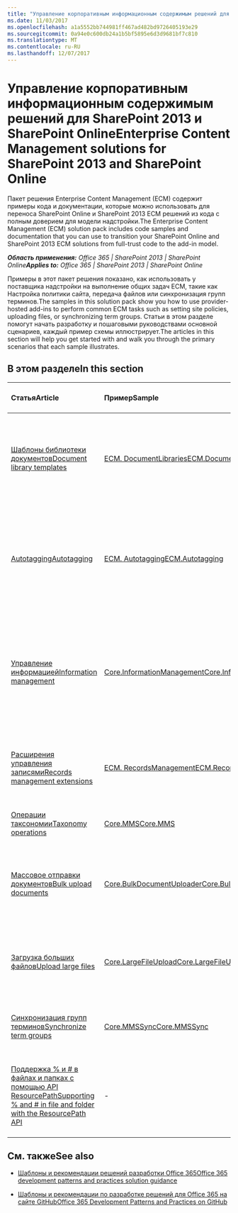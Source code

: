 ```yaml
---
title: "Управление корпоративным информационным содержимым решений для SharePoint 2013 и SharePoint Online"
ms.date: 11/03/2017
ms.openlocfilehash: a1a5552bb744981ff467ad482bd9726405193e29
ms.sourcegitcommit: 0a94e0c600db24a1b5bf5895e6d3d9681bf7c810
ms.translationtype: MT
ms.contentlocale: ru-RU
ms.lasthandoff: 12/07/2017
---
```

# <a name="enterprise-content-management-solutions-for-sharepoint-2013-and-sharepoint-online"></a><span data-ttu-id="ac68e-102">Управление корпоративным информационным содержимым решений для SharePoint 2013 и SharePoint Online</span><span class="sxs-lookup"><span data-stu-id="ac68e-102">Enterprise Content Management solutions for SharePoint 2013 and SharePoint Online</span></span>

<span data-ttu-id="ac68e-103">Пакет решения Enterprise Content Management (ECM) содержит примеры кода и документации, которые можно использовать для переноса SharePoint Online и SharePoint 2013 ECM решений из кода с полным доверием для модели надстройки.</span><span class="sxs-lookup"><span data-stu-id="ac68e-103">The Enterprise Content Management (ECM) solution pack includes code samples and documentation that you can use to transition your SharePoint Online and SharePoint 2013 ECM solutions from full-trust code to the add-in model.</span></span> 
    
<span data-ttu-id="ac68e-104">_**Область применения:** Office 365 | SharePoint 2013 | SharePoint Online_</span><span class="sxs-lookup"><span data-stu-id="ac68e-104">_**Applies to:** Office 365 | SharePoint 2013 | SharePoint Online_</span></span>

<span data-ttu-id="ac68e-105">Примеры в этот пакет решения показано, как использовать у поставщика надстройки на выполнение общих задач ECM, такие как Настройка политики сайта, передача файлов или синхронизация групп терминов.</span><span class="sxs-lookup"><span data-stu-id="ac68e-105">The samples in this solution pack show you how to use provider-hosted add-ins to perform common ECM tasks such as setting site policies, uploading files, or synchronizing term groups.</span></span> <span data-ttu-id="ac68e-106">Статьи в этом разделе помогут начать разработку и пошаговыми руководствами основной сценариев, каждый пример схемы иллюстрирует.</span><span class="sxs-lookup"><span data-stu-id="ac68e-106">The articles in this section will help you get started with and walk you through the primary scenarios that each sample illustrates.</span></span> 

## <a name="in-this-section"></a><span data-ttu-id="ac68e-107">В этом разделе</span><span class="sxs-lookup"><span data-stu-id="ac68e-107">In this section</span></span>

|<span data-ttu-id="ac68e-108">**Статья**</span><span class="sxs-lookup"><span data-stu-id="ac68e-108">**Article**</span></span>|<span data-ttu-id="ac68e-109">**Пример**</span><span class="sxs-lookup"><span data-stu-id="ac68e-109">**Sample**</span></span>|<span data-ttu-id="ac68e-110">**Показано, как для...**</span><span class="sxs-lookup"><span data-stu-id="ac68e-110">**Shows you how to...**</span></span>|
|:-----|:-----|:-----|
|[<span data-ttu-id="ac68e-111">Шаблоны библиотеки документов</span><span class="sxs-lookup"><span data-stu-id="ac68e-111">Document library templates</span></span>](Document-library-templates-sample-app-for-SharePoint.md)|[<span data-ttu-id="ac68e-112">ECM. DocumentLibraries</span><span class="sxs-lookup"><span data-stu-id="ac68e-112">ECM.DocumentLibraries</span></span>](https://github.com/SharePoint/PnP/tree/master/Samples/ECM.DocumentLibraries)|<span data-ttu-id="ac68e-113">Реализуйте шаблон библиотеки пользовательских документов при создании библиотеки документов.</span><span class="sxs-lookup"><span data-stu-id="ac68e-113">Implement a custom document library template when creating a document library.</span></span>  |
|[<span data-ttu-id="ac68e-114">Autotagging</span><span class="sxs-lookup"><span data-stu-id="ac68e-114">Autotagging</span></span>](Autotagging-sample-app-for-SharePoint.md)|[<span data-ttu-id="ac68e-115">ECM. Autotagging</span><span class="sxs-lookup"><span data-stu-id="ac68e-115">ECM.Autotagging</span></span>](https://github.com/SharePoint/PnP/tree/master/Samples/ECM.AutoTagging)|<span data-ttu-id="ac68e-116">Автоматически помечать документы с помощью метаданных при создании документов или выгрузить в SharePoint.</span><span class="sxs-lookup"><span data-stu-id="ac68e-116">Automatically tag documents with metadata when documents are created or uploaded to SharePoint.</span></span> |
|[<span data-ttu-id="ac68e-117">Управление информацией</span><span class="sxs-lookup"><span data-stu-id="ac68e-117">Information management</span></span>](Information-management-sample-app-for-SharePoint.md) | [<span data-ttu-id="ac68e-118">Core.InformationManagement</span><span class="sxs-lookup"><span data-stu-id="ac68e-118">Core.InformationManagement</span></span>](https://github.com/SharePoint/PnP/tree/master/Samples/Core.InformationManagement) |<span data-ttu-id="ac68e-119">Получить или задать политики сайта для управления жизненным циклом сайта (закрытия и удаления сайтов после определенного периода времени).</span><span class="sxs-lookup"><span data-stu-id="ac68e-119">Get or set site policies to manage the site lifecycle (closure and deletion of sites after a period of time).</span></span> |
|[<span data-ttu-id="ac68e-120">Расширения управления записями</span><span class="sxs-lookup"><span data-stu-id="ac68e-120">Records management extensions</span></span>](Records-management-extensions-sample-app-for-SharePoint.md)|[<span data-ttu-id="ac68e-121">ECM. RecordsManagement</span><span class="sxs-lookup"><span data-stu-id="ac68e-121">ECM.RecordsManagement</span></span>](https://github.com/SharePoint/PnP/tree/master/Samples/ECM.RecordsManagement) |<span data-ttu-id="ac68e-122">Включить и изменить параметры управления записями на месте на сайтах и списках.</span><span class="sxs-lookup"><span data-stu-id="ac68e-122">Enable and change in-place records management settings on your sites and lists.</span></span> |
|[<span data-ttu-id="ac68e-123">Операции таксономии</span><span class="sxs-lookup"><span data-stu-id="ac68e-123">Taxonomy operations</span></span>](Taxonomy-operations-sample-app-for-SharePoint.md)| [<span data-ttu-id="ac68e-124">Core.MMS</span><span class="sxs-lookup"><span data-stu-id="ac68e-124">Core.MMS</span></span>](https://github.com/SharePoint/PnP/tree/master/Samples/Core.MMS) |<span data-ttu-id="ac68e-125">Создание и чтение данных таксономии.</span><span class="sxs-lookup"><span data-stu-id="ac68e-125">Create and read taxonomy data.</span></span> |
|[<span data-ttu-id="ac68e-126">Массовое отправки документов</span><span class="sxs-lookup"><span data-stu-id="ac68e-126">Bulk upload documents</span></span>](Bulk-upload-documents-sample-app-for-SharePoint.md)| [<span data-ttu-id="ac68e-127">Core.BulkDocumentUploader</span><span class="sxs-lookup"><span data-stu-id="ac68e-127">Core.BulkDocumentUploader</span></span>](https://github.com/SharePoint/PnP/tree/master/Samples/Core.BulkDocumentUploader) |<span data-ttu-id="ac68e-128">Массовое отправка документов для библиотек документов (в том числе OneDrive для бизнеса).</span><span class="sxs-lookup"><span data-stu-id="ac68e-128">Bulk upload documents to document libraries (including OneDrive for Business).</span></span> |
|[<span data-ttu-id="ac68e-129">Загрузка больших файлов</span><span class="sxs-lookup"><span data-stu-id="ac68e-129">Upload large files</span></span>](Upload-large-files-sample-app-for-SharePoint.md)| [<span data-ttu-id="ac68e-130">Core.LargeFileUpload</span><span class="sxs-lookup"><span data-stu-id="ac68e-130">Core.LargeFileUpload</span></span>](https://github.com/SharePoint/PnP/tree/master/Samples/Core.LargeFileUpload) |<span data-ttu-id="ac68e-131">Используйте различные методы для отправки больших файлов в библиотеку документов.</span><span class="sxs-lookup"><span data-stu-id="ac68e-131">Use different methods to upload large files to a document library.</span></span> |
|[<span data-ttu-id="ac68e-132">Синхронизация групп терминов</span><span class="sxs-lookup"><span data-stu-id="ac68e-132">Synchronize term groups</span></span>](Synchronize-term-groups-sample-app-for-SharePoint.md)|[<span data-ttu-id="ac68e-133">Core.MMSSync</span><span class="sxs-lookup"><span data-stu-id="ac68e-133">Core.MMSSync</span></span>](https://github.com/SharePoint/PnP/tree/master/Samples/Core.MMSSync) | <span data-ttu-id="ac68e-134">Синхронизация групп терминов несколько банков терминов.</span><span class="sxs-lookup"><span data-stu-id="ac68e-134">Synchronize term groups across multiple term stores.</span></span>|
|[<span data-ttu-id="ac68e-135">Поддержка % и # в файлах и папках с помощью API ResourcePath</span><span class="sxs-lookup"><span data-stu-id="ac68e-135">Supporting % and # in file and folder with the ResourcePath API</span></span>](supporting-and-in-file-and-folder-with-the-resourcepath-api.md)| - | <span data-ttu-id="ac68e-136">Руководство для разработчиков на обновленный поддержка % и # в файлов и папок.</span><span class="sxs-lookup"><span data-stu-id="ac68e-136">Developer guidance on updated support for % and # in file and folders.</span></span>|

## <a name="see-also"></a><span data-ttu-id="ac68e-137">См. также</span><span class="sxs-lookup"><span data-stu-id="ac68e-137">See also</span></span>
<span data-ttu-id="ac68e-138"><a name="bk_addresources"> </a></span><span class="sxs-lookup"><span data-stu-id="ac68e-138"></span></span>

-  [<span data-ttu-id="ac68e-139">Шаблоны и рекомендации решений разработки Office 365</span><span class="sxs-lookup"><span data-stu-id="ac68e-139">Office 365 development patterns and practices solution guidance</span></span>](Office-365-development-patterns-and-practices-solution-guidance.md)
    
-  [<span data-ttu-id="ac68e-140">Шаблоны и рекомендации по разработке решений для Office 365 на сайте GitHub</span><span class="sxs-lookup"><span data-stu-id="ac68e-140">Office 365 Development Patterns and Practices on GitHub</span></span>](https://github.com/SharePoint/PnP)
